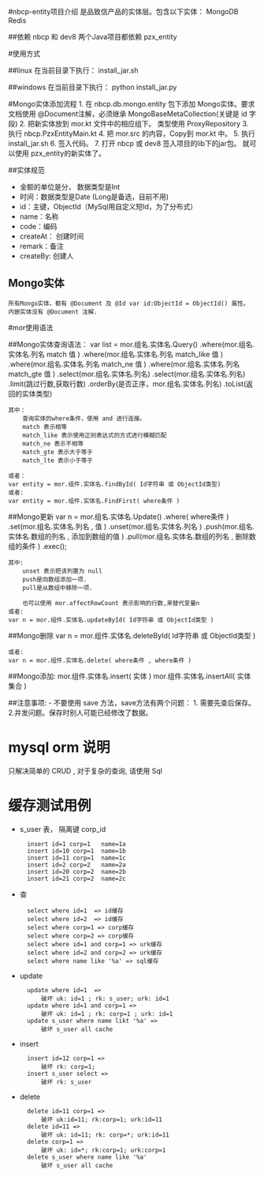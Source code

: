 #nbcp-entity项目介绍
    是品致信产品的实体层。包含以下实体：
        MongoDB
        Redis
        

##依赖
    nbcp 和 dev8 两个Java项目都依赖 pzx_entity
    
#使用方式
   
##linux
    在当前目录下执行： install_jar.sh
   
##windows
    在当前目录下执行：
    python install_jar.py

#Mongo实体添加流程
    1. 在 nbcp.db.mongo.entity 包下添加 Mongo实体。要求文档使用 @Document注解，必须继承 MongoBaseMetaCollection(关键是 id 字段)
    2. 把新实体放到  mor.kt 文件中的相应组下。 类型使用 ProxyRepository
    3. 执行 nbcp.PzxEntityMain.kt
    4. 把 mor.src 的内容，Copy到 mor.kt 中。
    5. 执行 install_jar.sh
    6. 签入代码。
    7. 打开 nbcp 或 dev8  签入项目的lib下的jar包。 就可以使用 pzx_entity的新实体了。

##实体规范
- 金额的单位是分， 数据类型是Int
- 时间：数据类型是Date (Long是备选，目前不用)
- id：主键，ObjectId（MySql用自定义短Id，为了分布式）
- name：名称
- code：编码
- createAt： 创建时间
- remark：备注
- createBy: 创建人
    
## Mongo实体
    所有Mongo实体，都有 @Document 及 @Id var id:ObjectId = ObjectId() 属性。
    内嵌实体没有 @Document 注解.

#mor使用语法

##Mongo实体查询语法：
    var list = mor.组名.实体名.Query()
       .where(mor.组名.实体名.列名  match 值 )
       .where(mor.组名.实体名.列名  match_like 值 )
       .where(mor.组名.实体名.列名  match_ne 值 )
       .where(mor.组名.实体名.列名  match_gte 值 )
       .select(mor.组名.实体名.列名)
       .select(mor.组名.实体名.列名)
       .limit(跳过行数,获取行数)
       .orderBy(是否正序，mor.组名.实体名.列名)
       .toList(返回的实体类型)
    
    其中：
        查询实体的where条件，使用 and 进行连接。 
        match 表示相等 
        match_like 表示使用正则表达式的方式进行模糊匹配
        match_ne 表示不相等 
        match_gte 表示大于等于
        match_lte 表示小于等于
        
    或者：
    var entity = mor.组件.实体名.findById( Id字符串 或 ObjectId类型)
    或者:
    var entity = mor.组件.实体名.FindFirst( where条件 )
    
##Mongo更新
    var n = mor.组名.实体名.Update()
           .where(  where条件 ) 
           .set(mor.组名.实体名.列名 , 值 )
           .unset(mor.组名.实体名.列名 )
           .push(mor.组名.实体名.数组的列名 , 添加到数组的值 )
           .pull(mor.组名.实体名.数组的列名 , 删除数组的条件 )
           .exec();
    
    其中:
        unset 表示把该列置为 null
        push是向数组添加一项.
        pull是从数组中移除一项.
    
        也可以使用 mor.affectRowCount 表示影响的行数,来替代变量n
    或者:
    var n = mor.组件.实体名.updateById( Id字符串 或 ObjectId类型 )
   
##Mongo删除
    var n = mor.组件.实体名.deleteById( Id字符串 或 ObjectId类型 )
    
    
    或者:
    var n = mor.组件.实体名.delete( where条件 , where条件 )
    
##Mongo添加:
     mor.组件.实体名.insert( 实体 )
     mor.组件.实体名.insertAll( 实体集合 )

##注意事项:
    - 不要使用 save 方法，save方法有两个问题：
        1. 需要先查后保存。 
        2.并发问题。保存时别人可能已经修改了数据。

# mysql orm 说明

只解决简单的 CRUD , 对于复杂的查询, 请使用 Sql

# 缓存测试用例 

* s_user 表， 隔离键 corp_id

        insert id=1 corp=1   name=1a
        insert id=10 corp=1  name=1b
        insert id=11 corp=1  name=1c
        insert id=2 corp=2   name=2a
        insert id=20 corp=2  name=2b
        insert id=21 corp=2  name=2c
 
* 查

        select where id=1  => id缓存
        select where id=2  => id缓存
        select where corp=1 => corp缓存
        select where corp=2 => corp缓存
        select where id=1 and corp=1 => urk缓存
        select where id=2 and corp=2 => urk缓存
        select where name like '%a' => sql缓存
    
    
* update

        update where id=1  => 
            破坏 uk: id=1 ; rk: s_user; urk: id=1
        update where id=1 and corp=1 => 
            破坏 uk: id=1 ; rk: corp=1 ; urk: id=1
        update s_user where name likt '%a' =>
            破坏 s_user all cache
* insert

        insert id=12 corp=1 => 
            破坏 rk: corp=1;
        insert s_user select => 
            破坏 rk: s_user
* delete

        delete id=11 corp=1 => 
            破坏 uk:id=11; rk:corp=1; urk:id=11
        delete id=11 => 
            破坏 uk: id=11; rk: corp=*; urk:id=11
        delete corp=1 => 
            破坏 uk: id=*; rk:corp=1; urk:corp=1
        delete s_user where name like '%a'
            破坏 s_user all cache
            

